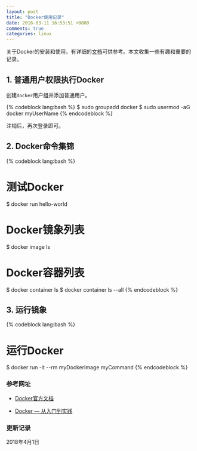 ```yaml
---
layout: post
title: "Docker使用记录"
date: 2016-03-11 16:53:51 +0800
comments: true
categories: linux
---
```


关于Docker的安装和使用，有详细的[文档](https://docs.docker.com/)可供参考。本文收集一些有趣和重要的记录。

## 1. 普通用户权限执行Docker ##

创建`docker`用户组并添加普通用户。

{% codeblock lang:bash %}
$ sudo groupadd docker
$ sudo usermod -aG docker myUserName
{% endcodeblock %}

注销后，再次登录即可。

<!--more-->

## 2. Docker命令集锦 ##

{% codeblock lang:bash %}
# 测试Docker
$ docker run hello-world

# Docker镜象列表
$ docker image ls

# Docker容器列表
$ docker container ls
$ docker container ls --all
{% endcodeblock %}

## 3. 运行镜象 ##

{% codeblock lang:bash %}
# 运行Docker
$ docker run -it --rm myDockerImage myCommand
{% endcodeblock %}

### <a id="Ref">参考网址</a> ###

* [Docker官方文档](https://docs.docker.com/)

* [Docker — 从入门到实践](https://www.gitbook.com/book/yeasy/docker_practice/details)

### 更新记录 ###

2018年4月1日
